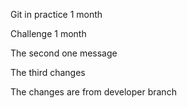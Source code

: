 Git in practice 1 month

Challenge 1 month

The second one message

The third changes

The changes are from developer branch
